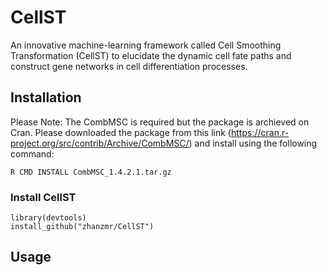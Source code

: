 # CellST

An innovative machine-learning framework called Cell Smoothing Transformation (CellST) to elucidate the dynamic cell fate paths and construct gene networks in cell differentiation processes.

## Installation

Please Note: 
The CombMSC is required but the package is archieved on Cran. Please downloaded the package from this link (https://cran.r-project.org/src/contrib/Archive/CombMSC/) and install using the following command:

```
R CMD INSTALL CombMSC_1.4.2.1.tar.gz
```

### Install CellST

```
library(devtools)
install_github("zhanzmr/CellST")
```




## Usage

